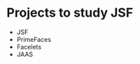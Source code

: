 # Projects to study JSF

<ul>
  <li>JSF</li>
  <li>PrimeFaces</li>
  <li>Facelets</li>
  <li>JAAS</li>
</ul>
